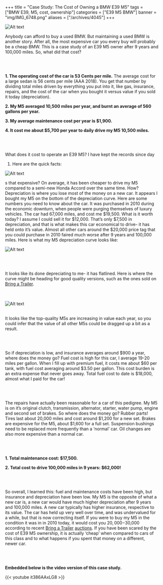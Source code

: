 +++
title = "Case Study: The Cost of Owning a BMW E39 M5"
tags = ["BMW E39, M5, cost, ownership"]
categories = ["E39 M5 BMW"]
banner = "img/IMG_6748.png"
aliases = ["/archives/4045"]
+++

![Alt text](https://e39source.com/wp-content/uploads/2020/04/15874968_761549550662427_5807226607884989751_o-1536x1024.png)

Anybody can afford to buy a used BMW. But maintaining a used BMW is another story. After all, the most expensive car you every buy will probably be a cheap BMW. This is a case study of an E39 M5 owner after 9 years and 100,000 miles. So, what did that cost?

&nbsp;<br/><br/>

**1. The operating cost of the car is 53 Cents per mile.**  The average cost for a large sedan is 56 cents per mile (AAA 2018). You get that number by dividing total miles driven by everything you put into it, like gas, insurance, repairs, and the cost of the car when you bought it versus value if you sold it today (depreciation).

**2. My M5 averaged 10,500 miles per year, and burnt an average of 560 gallons per year.**

**3. My average maintenance cost per year is $1,900.**

**4. It cost me about $5,700 per year to daily drive my M5 10,500 miles.**

&nbsp;<br/><br/>

What does it cost to operate an E39 M5? I have kept the records since day 

1. Here are the quick facts: 

![Alt text](https://e39source.com/wp-content/uploads/2019/05/Screen-Shot-2019-05-06-at-4.27.06-PM.png)

s that expensive? On average, it has been cheaper to drive my M5 compared to a semi-new Honda Accord over the same time. How? Depreciation is where you lose most of the money on a new car. It appears I bought my M5 on the bottom of the depreciation curve. Here are some numbers you need to know about the car. It was purchased in 2010 during the economic downturn, when people were purging themselves of luxury vehicles. The car had 67,000 miles, and cost me $19,500. What is it worth today? I assume I could sell it for $12,000. That’s only $7,500 in depreciation, and that is what makes this car economical to drive- it has held onto it’s value. Almost all other cars around the $20,000 price tag that you could purchase in 2010 faired much worse after 9 years and 100,000 miles. Here is what my M5 depreciation curve looks like:

![Alt text](https://e39source.com/wp-content/uploads/2019/05/Screen-Shot-2019-05-06-at-4.30.48-PM.png)

&nbsp;<br/><br/>

It looks like its done depreciating to me- it has flatlined. Here is where the curve might be heading for good quality versions, such as the ones sold on [Bring a Trailer](https://bringatrailer.com/).

&nbsp;<br/><br/>
![Alt text](https://e39source.com/wp-content/uploads/2019/05/Screen-Shot-2019-05-06-at-4.33.42-PM.png)
&nbsp;<br/><br/>

It looks like the top-quality M5s are increasing in value each year, so you could infer that the value of all other M5s could be dragged up a bit as a result. 

&nbsp;<br/><br/>

So if depreciation is low, and insurance averages around $900 a year, where does the money go? Fuel cost is high for this car, I average 19-20 miles per gallon. When I fill up with premium fuel, it costs me about $60 per tank, with fuel cost averaging around $3.50 per gallon. This cost burden is an extra expense that never goes away. Total fuel cost to date is $18,000, almost what I paid for the car!

&nbsp;<br/><br/>

The repairs have actually been reasonable for a car of this pedigree. My M5 is on it’s original clutch, transmission, alternator, starter, water pump, engine and second set of brakes. So where does the money go? Rubber parts! Tires last about 20,000 miles and cost around $1,200 for a new set. Brakes are expensive for the M5, about $1,600 for a full set. Suspension bushings need to be replaced more frequently than a ‘normal’ car. Oil changes are also more expensive than a normal car.

&nbsp;<br/><br/>

**1. Total maintenance cost: $17,500.**

**2. Total cost to drive 100,000 miles in 9 years: $62,000!**

&nbsp;<br/><br/>

So overall, I learned this: fuel and maintenance costs have been high, but insurance and depreciation have been low. My M5 is the opposite of what a new car is, a new car would have much higher depreciation after 9 years and 100,000 miles. A new car typically has higher insurance, respective to its value. The car has held up very well over time, and was undervalued for a while, but that is now correcting itself. If you were to buy my M5 in the condition it was in in 2010 today, it would cost you $20,000-$30,000 according to recent [Bring a Trailer](https://bringatrailer.com/) [auctions](https://bringatrailer.com/listing/2000-bmw-m5-59/). If you have been scared by the cost of E39 M5 ownership, it is actually ‘cheap’ when compared to cars of this class and to what happens if you spent that money on a different, newer car. 

&nbsp;<br/><br/>

**Embedded below is the video version of this case study.**

{{< youtube it386AAxLG8 >}}

&nbsp;<br/><br/>